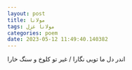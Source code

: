 ```yaml
---
layout: post
title: مولانا
tags: مولانا غزل
categories: poem
date: 2023-05-12 11:49:40.140382
---
```


اندر دل ما تویی نگارا / غیر تو کلوخ و سنگ خارا